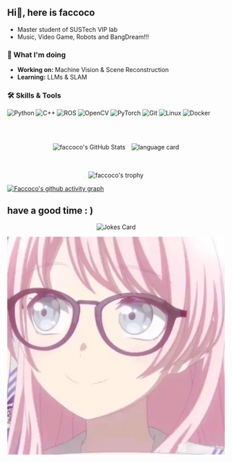 ## Hi👋, here is faccoco

- Master student of SUSTech VIP lab
- Music, Video Game, Robots and BangDream!!!
    
### 🔭 What I'm doing
- **Working on:** Machine Vision & Scene Reconstruction
- **Learning:** LLMs & SLAM

### 🛠️ Skills & Tools
![Python](https://img.shields.io/badge/-Python-3776AB?style=flat&logo=python&logoColor=white)
![C++](https://img.shields.io/badge/-C++-00599C?style=flat&logo=c%2B%2B&logoColor=white)
![ROS](https://img.shields.io/badge/-ROS-22314E?style=flat&logo=ros&logoColor=white)
![OpenCV](https://img.shields.io/badge/-OpenCV-5C3EE8?style=flat&logo=opencv&logoColor=white)
![PyTorch](https://img.shields.io/badge/-PyTorch-EE4C2C?style=flat&logo=pytorch&logoColor=white)
![Git](https://img.shields.io/badge/-Git-F05032?style=flat&logo=git&logoColor=white)
![Linux](https://img.shields.io/badge/-Linux-FCC624?style=flat&logo=linux&logoColor=black)
![Docker](https://img.shields.io/badge/-Docker-2496ED?style=flat&logo=docker&logoColor=white)

<br></br>
<p align="center">
    <img src="https://github-readme-stats.vercel.app/api?username=faccoco&theme=default&show_icons=true&hide_border=false&count_private=true&hide_rank=true" alt="faccoco's GitHub Stats" style="display: inline-block; margin-right: 10px;" />
    <img src="https://github-readme-stats.vercel.app/api/top-langs/?username=faccoco&hide=Tcl,Jupyter%20Notebook,ShaderLab,C%23&layout=compact" alt="language card" style="display: inline-block;" />
</p>
<br></br>

<div align="center">
    <img src="https://github-profile-summary-cards.vercel.app/api/cards/profile-details?username=faccoco&theme=default" alt="faccoco's trophy" />
</div>

[![Faccoco's github activity graph](https://github-readme-activity-graph.vercel.app/graph?username=faccoco&theme=dracula&bg_color=FFFFFF&color=000000)](https://github.com/ashutosh00710/github-readme-activity-graph)




## have a good time : )
<p align="center">
  <img src="https://readme-jokes.vercel.app/api" alt="Jokes Card" />
</p>

<p align="center">
  <img src="./Who_can_refuse_a_pink_nailong.webp" alt="Anon!" />
</p>

<!--
**faccoco/faccoco** is a ✨ _special_ ✨ repository because its `README.md` (this file) appears on your GitHub profile.

Here are some ideas to get you started:

- 🔭 I’m currently working on ...
- 🌱 I’m currently learning ...
- 👯 I’m looking to collaborate on ...
- 🤔 I’m looking for help with ...
- 💬 Ask me about ...
- 📫 How to reach me: ...
- 😄 Pronouns: ...
- ⚡ Fun fact: ...
-->
